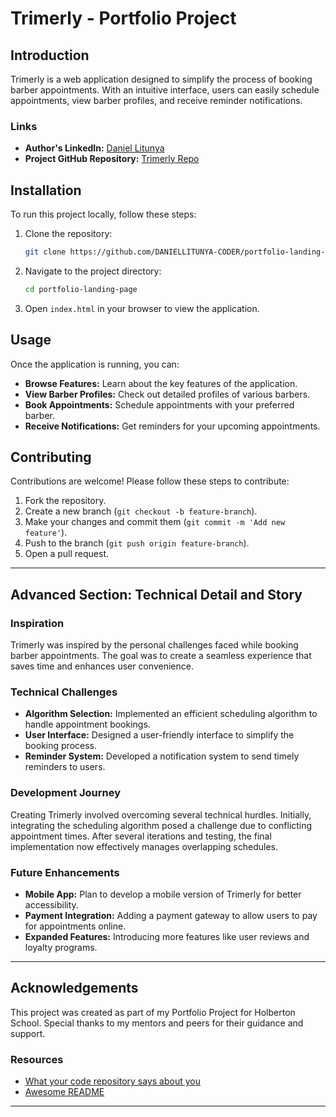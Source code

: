 # Trimerly - Portfolio Project

## Introduction
Trimerly is a web application designed to simplify the process of booking barber appointments. With an intuitive interface, users can easily schedule appointments, view barber profiles, and receive reminder notifications.

### Links
- **Author's LinkedIn:** [Daniel Litunya](https://www.linkedin.com/in/daniellitunya/)
- **Project GitHub Repository:** [Trimerly Repo](https://github.com/DANIELLITUNYA-CODER/portfolio-landing-page)

## Installation
To run this project locally, follow these steps:

1. Clone the repository:
    ```sh
    git clone https://github.com/DANIELLITUNYA-CODER/portfolio-landing-page.git
    ```
2. Navigate to the project directory:
    ```sh
    cd portfolio-landing-page
    ```
3. Open `index.html` in your browser to view the application.

## Usage
Once the application is running, you can:
- **Browse Features:** Learn about the key features of the application.
- **View Barber Profiles:** Check out detailed profiles of various barbers.
- **Book Appointments:** Schedule appointments with your preferred barber.
- **Receive Notifications:** Get reminders for your upcoming appointments.

## Contributing
Contributions are welcome! Please follow these steps to contribute:

1. Fork the repository.
2. Create a new branch (`git checkout -b feature-branch`).
3. Make your changes and commit them (`git commit -m 'Add new feature'`).
4. Push to the branch (`git push origin feature-branch`).
5. Open a pull request.


---

## Advanced Section: Technical Detail and Story

### Inspiration
Trimerly was inspired by the personal challenges faced while booking barber appointments. The goal was to create a seamless experience that saves time and enhances user convenience.

### Technical Challenges
- **Algorithm Selection:** Implemented an efficient scheduling algorithm to handle appointment bookings.
- **User Interface:** Designed a user-friendly interface to simplify the booking process.
- **Reminder System:** Developed a notification system to send timely reminders to users.

### Development Journey
Creating Trimerly involved overcoming several technical hurdles. Initially, integrating the scheduling algorithm posed a challenge due to conflicting appointment times. After several iterations and testing, the final implementation now effectively manages overlapping schedules.

### Future Enhancements
- **Mobile App:** Plan to develop a mobile version of Trimerly for better accessibility.
- **Payment Integration:** Adding a payment gateway to allow users to pay for appointments online.
- **Expanded Features:** Introducing more features like user reviews and loyalty programs.

---

## Acknowledgements
This project was created as part of my Portfolio Project for Holberton School. Special thanks to my mentors and peers for their guidance and support.

### Resources
- [What your code repository says about you](https://www.digitalocean.com/community/tutorials/what-your-code-repository-says-about-you)
- [Awesome README](https://github.com/matiassingers/awesome-readme)

---
